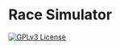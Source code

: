 # Race Simulator
[![GPLv3 License](https://img.shields.io/badge/License-GPL%20v3-yellow.svg)](https://github.com/Labhatorian/PowerToys/blob/main/LICENSE)